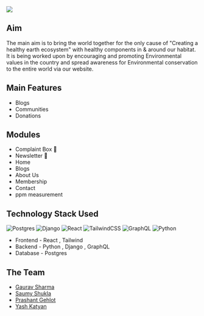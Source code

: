 <img src="https://api.products.aspose.app/slides/api/Common/DownloadFile/59eda48e-685d-4e74-b936-8a98f3d2867e?file=result.gif">

## Aim
The main aim is to bring the world together for the only cause of "Creating a healthy earth ecosystem" with healthy components in & around our habitat. It is being worked upon by encouraging and promoting Environmental values in the country and spread awareness for Environmental conservation to the entire world via our website.

## Main Features
- Blogs
- Communities
- Donations

## Modules
- Complaint Box 📮
- Newsletter 📰
- Home
- Blogs
- About Us
- Membership
- Contact
- ppm measurement

## Technology Stack Used
![Postgres](https://img.shields.io/badge/postgres-%23316192.svg?style=for-the-badge&logo=postgresql&logoColor=white)
![Django](https://img.shields.io/badge/django-%23092E20.svg?style=for-the-badge&logo=django&logoColor=white)
![React](https://img.shields.io/badge/react-%2320232a.svg?style=for-the-badge&logo=react&logoColor=%2361DAFB)
![TailwindCSS](https://img.shields.io/badge/tailwindcss-%2338B2AC.svg?style=for-the-badge&logo=tailwind-css&logoColor=white)
![GraphQL](https://img.shields.io/badge/GraphQL-E10098.svg?style=for-the-badge&logo=GraphQL&logoColor=white)
![Python](https://img.shields.io/badge/Python-3776AB.svg?style=for-the-badge&logo=Python&logoColor=white)

- Frontend - React , Tailwind
- Backend - Python , Django , GraphQL
- Database - Postgres

## The Team
- [Gaurav Sharma](https://github.com/grvsh02)
- [Saumy Shukla](https://github.com/saumy4854)
- [Prashant Gehlot](https://github.com/Prashant9683)
- [Yash Katyan](https://github.com/yakatyansh)

